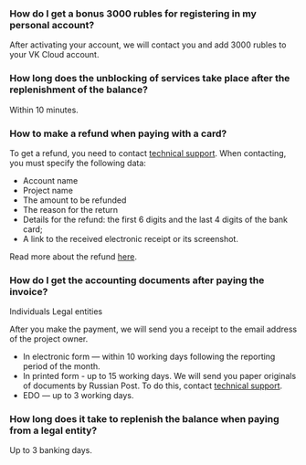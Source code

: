 ### How do I get a bonus 3000 rubles for registering in my personal account?

After activating your account, we will contact you and add 3000 rubles to your VK Cloud account.

### How long does the unblocking of services take place after the replenishment of the balance?

Within 10 minutes.

### How to make a refund when paying with a card?

To get a refund, you need to contact [technical support](/en/contacts). When contacting, you must specify the following data:

- Account name
- Project name
- The amount to be refunded
- The reason for the return
- Details for the refund: the first 6 digits and the last 4 digits of the bank card;
- A link to the received electronic receipt or its screenshot.

Read more about the refund [here](/en/additionals/billing/operations/refund).

### How do I get the accounting documents after paying the invoice?

<tabs>
<tablist>
<tab>Individuals</tab>
<tab>Legal entities</tab>
</tablist>
<tabpanel>

After you make the payment, we will send you a receipt to the email address of the project owner.

</tabpanel>
<tabpanel>

- In electronic form — within 10 working days following the reporting period of the month.
- In printed form - up to 15 working days. We will send you paper originals of documents by Russian Post. To do this, contact [technical support](/en/contacts).
- EDO — up to 3 working days.

</tabpanel>
</tabs>

### How long does it take to replenish the balance when paying from a legal entity?

Up to 3 banking days.

